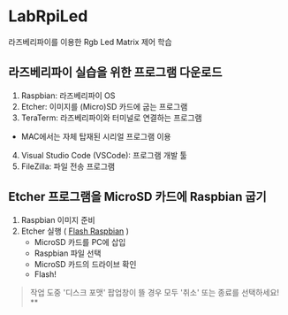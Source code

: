 # LabRpiLed
라즈베리파이를 이용한 Rgb Led Matrix 제어 학습

## 라즈베리파이 실습을 위한 프로그램 다운로드

1. Raspbian: 라즈베리파이 OS
2. Etcher: 이미지를 (Micro)SD 카드에 굽는 프로그램
3. TeraTerm: 라즈베리파이와 터미널로 연결하는 프로그램
  * MAC에서는 자체 탑재된 시리얼 프로그램 이용
4. Visual Studio Code (VSCode): 프로그램 개발 툴
5. FileZilla: 파일 전송 프로그램

## Etcher 프로그램을 MicroSD 카드에 Raspbian 굽기
1. Raspbian 이미지 준비
2. Etcher 실행 ( [Flash Raspbian](https://youtu.be/OLgcbYjBZ4w) )
   * MicroSD 카드를 PC에 삽입
   * Raspbian 파일 선택
   * MicroSD 카드의 드라이브 확인
   * Flash!
> 작업 도중 '디스크 포맷' 팝업창이 뜰 경우 모두 '취소' 또는 종료를 선택하세요! **
